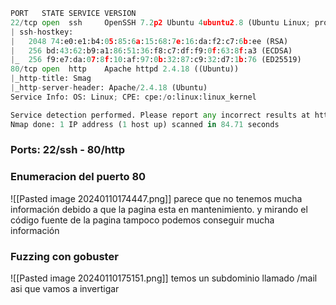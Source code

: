 ```python
PORT   STATE SERVICE VERSION
22/tcp open  ssh     OpenSSH 7.2p2 Ubuntu 4ubuntu2.8 (Ubuntu Linux; protocol 2.0)
| ssh-hostkey: 
|   2048 74:e0:e1:b4:05:85:6a:15:68:7e:16:da:f2:c7:6b:ee (RSA)
|   256 bd:43:62:b9:a1:86:51:36:f8:c7:df:f9:0f:63:8f:a3 (ECDSA)
|_  256 f9:e7:da:07:8f:10:af:97:0b:32:87:c9:32:d7:1b:76 (ED25519)
80/tcp open  http    Apache httpd 2.4.18 ((Ubuntu))
|_http-title: Smag
|_http-server-header: Apache/2.4.18 (Ubuntu)
Service Info: OS: Linux; CPE: cpe:/o:linux:linux_kernel

Service detection performed. Please report any incorrect results at https://nmap.org/submit/ .
Nmap done: 1 IP address (1 host up) scanned in 84.71 seconds
```

### Ports: 22/ssh - 80/http

### Enumeracion del puerto 80
![[Pasted image 20240110174447.png]]
parece que no tenemos mucha información debido a que la pagina esta en mantenimiento. y mirando el código fuente de la pagina tampoco podemos conseguir mucha información

### Fuzzing con gobuster
![[Pasted image 20240110175151.png]]
temos un subdominio llamado /mail asi que vamos a invertigar 